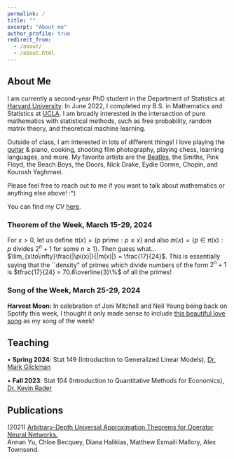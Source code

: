 ```yaml
---
permalink: /
title: ""
excerpt: "About me"
author_profile: true
redirect_from: 
  - /about/
  - /about.html
---
```

## About Me

I am currently a second-year PhD student in the Department of Statistics at [Harvard University](https://statistics.fas.harvard.edu/). In June 2022, I completed my B.S. in Mathematics and Statistics at [UCLA](https://ww3.math.ucla.edu/). I am broadly interested in the intersection of pure mathematics with statistical methods, such as free probability, random matrix theory, and theoretical machine learning.

Outside of class, I am interested in lots of different things! I love playing the [guitar](https://mattesmaili.github.io/files/guitar.png) & piano, cooking, shooting film photography, playing chess, learning languages, and more. My favorite artists are the [Beatles](https://open.spotify.com/playlist/07ZKf7841juhmGlI6LMfBd?si=4511ac89f1d14618), the Smiths, Pink Floyd, the Beach Boys, the Doors, Nick Drake, Eydie Gorme, Chopin, and Kourosh Yaghmaei.

Please feel free to reach out to me if you want to talk about mathematics or anything else above! :^)

You can find my CV [here](https://mattesmaili.github.io/files/new_resume.pdf).

### Theorem of the Week, March 15-29, 2024

For $x> 0$, let us define $\pi(x) = \{p \text{ prime} : p \leq x\}$ and also $m(x) = \{p \in \pi(x) : p \text{ divides } 2^n+1 \text{ for some } n \geq 1\}$. Then guess what... $\lim_{x\to\infty}\frac{|\pi(x)|}{|m(x)|} = \frac{17}{24}$. This is essentially saying that the ``density" of primes which divide numbers of the form $2^n + 1$ is $tfrac{17}{24} = 70.8\overline{3}\%$ of all the primes!

### Song of the Week, March 25-29, 2024

**Harvest Moon:** In celebration of Joni Mitchell and Neil Young being back on Spotify this week, I thought it only made sense to include [this beautiful love song](https://open.spotify.com/track/5l9c6bJmzvftumhz4TMPgk?si=8fa77d9ca5ca41c2) as my song of the week!


## Teaching
• **Spring 2024**: Stat 149 (Introduction to Generalized Linear Models), [Dr. Mark Glickman](http://www.glicko.net/)

• **Fall 2023**: Stat 104 (Introduction to Quantitative Methods for Economics), [Dr. Kevin Rader](https://statistics.fas.harvard.edu/people/kevin-rader)

## Publications

(2021) [Arbitrary-Depth Universal Approximation Theorems for Operator Neural Networks.](https://arxiv.org/abs/2109.11354)  
Annan Yu, Chloe Becquey, Diana Halikias, Matthew Esmaili Mallory, Alex Townsend.

